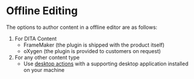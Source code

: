 Offline Editing
========

The options to author content in a offline editor are as follows:
1. For DITA Content
	- FrameMaker (the plugin is shipped with the product itself)
	- oXygen (the plugin is provided to customers on request)
2. For any other content type
	- Use [desktop actions](https://helpx.adobe.com/ru/experience-manager/desktop-app/aem-desktop-app.html) with a supporting desktop application installed on your machine
